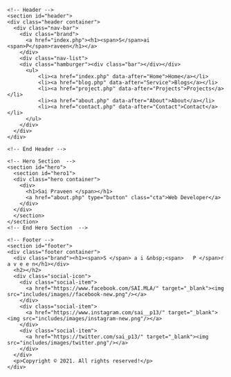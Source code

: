 <!DOCTYPE html>
  
  <html lang="en">
  <head>
    <meta charset="UTF-8">
    <meta name="viewport" content="width=device-width, initial-scale=1.0">
    <link rel="stylesheet" href="style.css">
    <title>saipraveen</title>
  </head>

  <body>
    
    <!-- Header -->
    <section id="header">
    <div class="header container">
      <div class="nav-bar">
        <div class="brand">
          <a href="index.php"><h1><span>S</span>ai <span>P</span>raveen</h1></a>
        </div>
        <div class="nav-list">
        <div class="hamburger"><div class="bar"></div></div>
          <ul>
              <li><a href="index.php" data-after="Home">Home</a></li>
              <li><a href="blog.php" data-after="Service">Blogs</a></li>
              <li><a href="project.php" data-after="Projects">Projects</a></li>
              <li><a href="about.php" data-after="About">About</a></li>
              <li><a href="contact.php" data-after="Contact">Contact</a></li>
          </ul>
        </div>
      </div>
    </div>
  </section>

    <!-- End Header -->

    <!-- Hero Section  -->
    <section id="hero">
      <section id="hero1">
      <div class="hero container">
        <div>
          <h1>Sai Praveen </span></h1>
          <a href="about.php" type="button" class="cta">Web Developer</a>
        </div>
      </div>
      </section>
    </section>
    <!-- End Hero Section  -->
    
    <!-- Footer -->
    <section id="footer">
    <div class="footer container">
      <div class="brand"><h1><span>S </span> a i &nbsp;<span>   P </span>r a v e e n</h1></div>
      <h2></h2>
      <div class="social-icon">
        <div class="social-item">
          <a href="https://www.facebook.com/SAI.MLA/" target="_blank"><img src="includes/images//facebook-new.png"/></a>
        </div>
        <div class="social-item">
          <a href="https://www.instagram.com/sai__p13/" target="_blank"><img src="includes/images/instagram-new.png"/></a>
        </div>
        <div class="social-item">
          <a href="https://twitter.com/sai_p13/" target="_blank"><img src="includes/images/twitter.png"/></a>
        </div>
      </div>
      <p>Copyright © 2021. All rights reserved!</p>
    </div>
  </section>
    <!-- End Footer -->
    <script src="includes/javascript/jscript.js"></script>
    
  </body>
</html>
